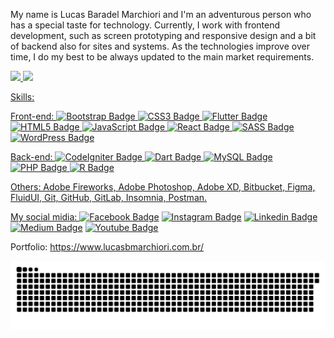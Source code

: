 My name is Lucas Baradel Marchiori and I'm an adventurous person who has a special taste for technology. Currently, I work with frontend development, such as screen prototyping and responsive design and a bit of backend also for sites and systems.
As the technologies improve over time, I do my best to be always updated to the main market requirements.

 <div>
  <a href="https://github.com/Lucbm99">
  <img height="180em" src="https://github-readme-stats.vercel.app/api?username=Lucbm99&show_icons=true&theme=dracula&include_all_commits=true&count_private=true"/>
  <img height="180em" src="https://github-readme-stats.vercel.app/api/top-langs/?username=Lucbm99&layout=compact&langs_count=7&theme=dark"/>
</div>
  
Skills: 

Front-end: 
![Bootstrap Badge](https://img.shields.io/badge/Bootstrap-563D7C?style=for-the-badge&logo=bootstrap&logoColor=white)
![CSS3 Badge](https://img.shields.io/badge/CSS3-1572B6?style=for-the-badge&logo=css3&logoColor=white)
![Flutter Badge](https://img.shields.io/badge/Flutter-02569B?style=for-the-badge&logo=flutter&logoColor=white)
![HTML5 Badge](https://img.shields.io/badge/HTML5-E34F26?style=for-the-badge&logo=html5&logoColor=white)
![JavaScript Badge](https://img.shields.io/badge/JavaScript-323330?style=for-the-badge&logo=javascript&logoColor=F7DF1E)
![React Badge](https://img.shields.io/badge/React-20232A?style=for-the-badge&logo=react&logoColor=61DAFB)
![SASS Badge](https://img.shields.io/badge/Sass-CC6699?style=for-the-badge&logo=sass&logoColor=white)
![WordPress Badge](https://img.shields.io/badge/Wordpress-21759B?style=for-the-badge&logo=wordpress&logoColor=white)

Back-end:
![CodeIgniter Badge](https://img.shields.io/badge/Codeigniter-EF4223?style=for-the-badge&logo=codeigniter&logoColor=white)
![Dart Badge](https://img.shields.io/badge/Dart-0175C2?style=for-the-badge&logo=dart&logoColor=white)
![MySQL Badge](https://img.shields.io/badge/MySQL-00000F?style=for-the-badge&logo=mysql&logoColor=white)
![PHP Badge](https://img.shields.io/badge/PHP-777BB4?style=for-the-badge&logo=php&logoColor=white)
![R Badge](https://img.shields.io/badge/R-276DC3?style=for-the-badge&logo=r&logoColor=white)

Others: Adobe Fireworks, Adobe Photoshop, Adobe XD, Bitbucket, Figma, FluidUI, Git, GitHub, GitLab, Insomnia, Postman.



My social midia: 
[![Facebook Badge](https://img.shields.io/badge/Facebook-1877F2?style=for-the-badge&logo=facebook&logoColor=white&link=https://www.facebook.com/lucasbmarchiori/)](https://www.facebook.com/lucasbmarchiori/)
[![Instagram Badge](https://img.shields.io/badge/Instagram-E4405F?style=for-the-badge&logo=instagram&logoColor=white&link=https://www.instagram.com/codehelp3)](https://www.instagram.com/codehelp3)
[![Linkedin Badge](https://img.shields.io/badge/LinkedIn-0077B5?style=for-the-badge&logo=linkedin&logoColor=white&link=https://www.linkedin.com/in/dev-lucasbmarchiori/)](https://www.linkedin.com/in/dev-lucasbmarchiori/)
[![Medium Badge](https://img.shields.io/badge/Medium-12100E?style=for-the-badge&logo=medium&logoColor=white&link=https://lucasbaradel.medium.com/)](https://lucasbaradel.medium.com/)
[![Youtube Badge](https://img.shields.io/badge/YouTube-FF0000?style=for-the-badge&logo=youtube&logoColor=white&link=https://www.youtube.com/channel/UCFWAu8TEfOzajZ5n5sni-oA)](https://www.youtube.com/channel/UCFWAu8TEfOzajZ5n5sni-oA)


Portfolio: https://www.lucasbmarchiori.com.br/

  ![Snake animation](https://github.com/Lucbm99/Lucbm99/blob/output/github-contribution-grid-snake.svg)





